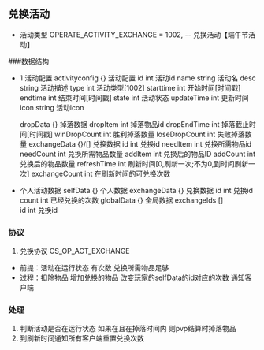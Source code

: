 ## 兑换活动

* 活动类型 OPERATE_ACTIVITY_EXCHANGE   = 1002, -- 兑换活动【端午节活动】

###数据结构

* 1 活动配置
  activityconfig			{}		活动配置
  	id<key>				int		活动id
  	name				string	活动名
  	desc				string	活动描述
  	type				int		活动类型[1002]
  	starttime			int		开始时间[时间戳]
  	endtime				int		结束时间[时间戳]
  	state				int		活动状态
  	updateTime			int		更新时间
  	icon				string	活动icon

  dropData				{}		掉落数据
  	dropItem			int		掉落物品id
  	dropEndTime			int		掉落截止时间[时间戳]
  	winDropCount		int		胜利掉落数量
  	loseDropCount		int		失败掉落数量
  exchangeData			{}/[]		兑换数据
  	id<key>				int		兑换id
  	needItem			int		兑换所需物品id
  	needCount			int		兑换所需物品数量
  	addItem				int		兑换后的物品ID
  	addCount			int		兑换后的物品数量
  	refreshTime			int		刷新时间[0,刷新一次;不为0,到时间刷新一次]
  	exchangeCount		int		在刷新时间的可兑换次数


* 个人活动数据
   selfData	 				{}			个人数据
   	exchangeData		{}			兑换数据
  		id<key>		        int		兑换id
  		count				int		已经兑换的次数
   globalData				{}			全局数据
   	exchangeIds			[]			
   		id				int			兑换id
### 协议
1. 兑换协议 CS_OP_ACT_EXCHANGE 
* 前提：活动在运行状态 有次数 兑换所需物品足够  
* 过程：扣除物品 增加兑换的物品 改变玩家的selfData的id对应的次数 通知客户端

### 处理
1. 判断活动是否在运行状态 如果在且在掉落时间内 则pvp结算时掉落物品
2. 到刷新时间通知所有客户端重置兑换次数